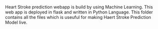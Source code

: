 Heart Stroke prediction webapp is build by using Machine Learning.
This web app is deployed in flask and written in Python Language. 
This folder contains all the files which is useuful for making Haert Stroke Prediction Model live.
